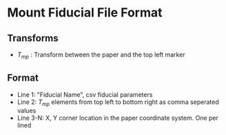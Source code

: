 # Mount Fiducial File Format

## Transforms
- $T_{mp}$ : Transform between the paper and the top left marker

## Format

- Line 1: "Fiducial Name", csv fiducial parameters
- Line 2: $T_{mp}$ elements from top left to bottom right as comma seperated values
- Line 3-N: X, Y corner location in the paper coordinate system. One per lined
